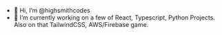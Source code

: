 - 👋 Hi, I’m @highsmithcodes
- 🌱 I’m currently working on a few of React, Typescript, Python Projects. Also on that TailwindCSS, AWS/Firebase game.

<!---
highsmithcodes/highsmithcodes is a ✨ special ✨ repository because its `README.md` (this file) appears on your GitHub profile.
You can click the Preview link to take a look at your changes.
--->
